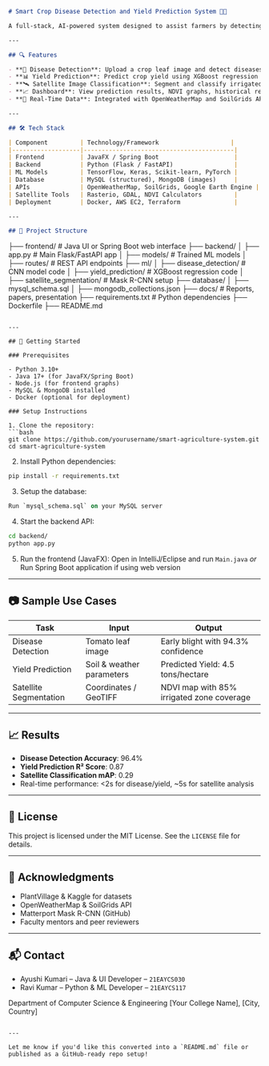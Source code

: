 
```markdown
# Smart Crop Disease Detection and Yield Prediction System 🌾🧠

A full-stack, AI-powered system designed to assist farmers by detecting crop diseases from images, predicting crop yields based on environmental data, and classifying agricultural land using satellite imagery. This project integrates Java frontend, Python-based machine learning models, and geospatial analytics to deliver intelligent agricultural decision support.

---

## 🔍 Features

- **🌿 Disease Detection**: Upload a crop leaf image and detect diseases using a CNN model.
- **📊 Yield Prediction**: Predict crop yield using XGBoost regression based on parameters like rainfall, temperature, humidity, and soil pH.
- **🛰️ Satellite Image Classification**: Segment and classify irrigated and fallow lands using Mask R-CNN on multispectral satellite data.
- **📈 Dashboard**: View prediction results, NDVI graphs, historical records, and more.
- **📡 Real-Time Data**: Integrated with OpenWeatherMap and SoilGrids APIs for live weather and soil data.

---

## 🛠️ Tech Stack

| Component         | Technology/Framework                    |
|-------------------|------------------------------------------|
| Frontend          | JavaFX / Spring Boot                     |
| Backend           | Python (Flask / FastAPI)                 |
| ML Models         | TensorFlow, Keras, Scikit-learn, PyTorch |
| Database          | MySQL (structured), MongoDB (images)     |
| APIs              | OpenWeatherMap, SoilGrids, Google Earth Engine |
| Satellite Tools   | Rasterio, GDAL, NDVI Calculators         |
| Deployment        | Docker, AWS EC2, Terraform               |

---

## 📁 Project Structure

```

├── frontend/              # Java UI or Spring Boot web interface
├── backend/
│   ├── app.py             # Main Flask/FastAPI app
│   ├── models/            # Trained ML models
│   ├── routes/            # REST API endpoints
├── ml/
│   ├── disease\_detection/ # CNN model code
│   ├── yield\_prediction/  # XGBoost regression code
│   ├── satellite\_segmentation/ # Mask R-CNN setup
├── database/
│   ├── mysql\_schema.sql
│   ├── mongodb\_collections.json
├── docs/                  # Reports, papers, presentation
├── requirements.txt       # Python dependencies
├── Dockerfile
├── README.md

````

---

## 🚀 Getting Started

### Prerequisites

- Python 3.10+
- Java 17+ (for JavaFX/Spring Boot)
- Node.js (for frontend graphs)
- MySQL & MongoDB installed
- Docker (optional for deployment)

### Setup Instructions

1. Clone the repository:
```bash
git clone https://github.com/yourusername/smart-agriculture-system.git
cd smart-agriculture-system
````

2. Install Python dependencies:

```bash
pip install -r requirements.txt
```

3. Setup the database:

```sql
Run `mysql_schema.sql` on your MySQL server
```

4. Start the backend API:

```bash
cd backend/
python app.py
```

5. Run the frontend (JavaFX):
   Open in IntelliJ/Eclipse and run `Main.java`
   *or*
   Run Spring Boot application if using web version

---

## 📷 Sample Use Cases

| Task                   | Input                     | Output                                    |
| ---------------------- | ------------------------- | ----------------------------------------- |
| Disease Detection      | Tomato leaf image         | Early blight with 94.3% confidence        |
| Yield Prediction       | Soil & weather parameters | Predicted Yield: 4.5 tons/hectare         |
| Satellite Segmentation | Coordinates / GeoTIFF     | NDVI map with 85% irrigated zone coverage |

---

## 📈 Results

* **Disease Detection Accuracy**: 96.4%
* **Yield Prediction R² Score**: 0.87
* **Satellite Classification mAP**: 0.29
* Real-time performance: <2s for disease/yield, \~5s for satellite analysis

---

## 📜 License

This project is licensed under the MIT License. See the `LICENSE` file for details.

---

## 🙏 Acknowledgments

* PlantVillage & Kaggle for datasets
* OpenWeatherMap & SoilGrids API
* Matterport Mask R-CNN (GitHub)
* Faculty mentors and peer reviewers

---

## 📬 Contact

* Ayushi Kumari – Java & UI Developer – `21EAYCS030`
* Ravi Kumar – Python & ML Developer – `21EAYCS117`

Department of Computer Science & Engineering
\[Your College Name], \[City, Country]

```

---

Let me know if you'd like this converted into a `README.md` file or published as a GitHub-ready repo setup!
```
